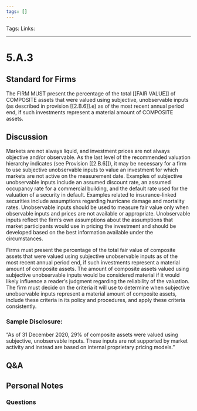```yaml
---
tags: []
---
```

Tags:
Links: 
___
# 5.A.3
## Standard for Firms
The FIRM MUST present the percentage of the total [[FAIR VALUE]] of COMPOSITE assets that were valued using subjective, unobservable inputs (as described in provision [[2.B.6]].e) as of the most recent annual period end, if such investments represent a material amount of COMPOSITE assets.
## Discussion
Markets are not always liquid, and investment prices are not always objective and/or observable. As the last level of the recommended valuation hierarchy indicates (see Provision [[2.B.6]]), it may be necessary for a firm to use subjective unobservable inputs to value an investment for which markets are not active on the measurement date. Examples of subjective unobservable inputs include an assumed discount rate, an assumed occupancy rate for a commercial building, and the default rate used for the valuation of a security in default. Examples related to insurance-linked securities include assumptions regarding hurricane damage and mortality rates. Unobservable inputs should be used to measure fair value only when observable inputs and prices are not available or appropriate. Unobservable inputs reflect the firm’s own assumptions about the assumptions that market participants would use in pricing the investment and should be developed based on the best information available under the circumstances.

Firms must present the percentage of the total fair value of composite assets that were valued using subjective unobservable inputs as of the most recent annual period end, if such investments represent a material amount of composite assets. The amount of composite assets valued using subjective unobservable inputs would be considered material if it would likely influence a reader’s judgment regarding the reliability of the valuation. The firm must decide on the criteria it will use to determine when subjective unobservable inputs represent a material amount of composite assets, include these criteria in its policy and procedures, and apply these criteria consistently.
### Sample Disclosure:
“As of 31 December 2020, 29% of composite assets were valued using subjective, unobservable inputs. These inputs are not supported by market activity and instead are based on internal proprietary pricing models.”
## Q&A

## Personal Notes

### Questions